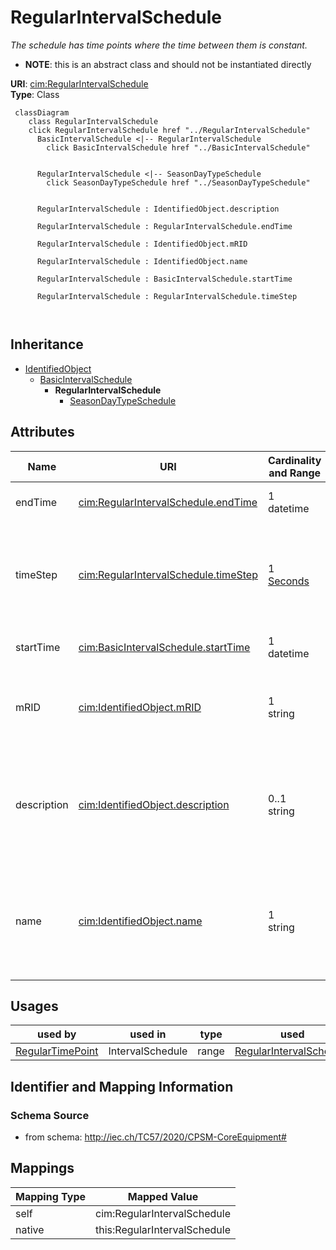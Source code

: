 # RegularIntervalSchedule


_The schedule has time points where the time between them is constant._




* __NOTE__: this is an abstract class and should not be instantiated directly


**URI**: [cim:RegularIntervalSchedule](http://iec.ch/TC57/CIM100#RegularIntervalSchedule)<br />
**Type**: Class




```mermaid
 classDiagram
    class RegularIntervalSchedule
    click RegularIntervalSchedule href "../RegularIntervalSchedule"
      BasicIntervalSchedule <|-- RegularIntervalSchedule
        click BasicIntervalSchedule href "../BasicIntervalSchedule"
      

      RegularIntervalSchedule <|-- SeasonDayTypeSchedule
        click SeasonDayTypeSchedule href "../SeasonDayTypeSchedule"
      
      
      RegularIntervalSchedule : IdentifiedObject.description
        
      RegularIntervalSchedule : RegularIntervalSchedule.endTime
        
      RegularIntervalSchedule : IdentifiedObject.mRID
        
      RegularIntervalSchedule : IdentifiedObject.name
        
      RegularIntervalSchedule : BasicIntervalSchedule.startTime
        
      RegularIntervalSchedule : RegularIntervalSchedule.timeStep
        
      
```





## Inheritance
* [IdentifiedObject](IdentifiedObject.md)
    * [BasicIntervalSchedule](BasicIntervalSchedule.md)
        * **RegularIntervalSchedule**
            * [SeasonDayTypeSchedule](SeasonDayTypeSchedule.md)



## Attributes


| Name | URI | Cardinality and Range | Description | Inheritance |
| ---  | --- | --- | --- | --- |
| endTime | [cim:RegularIntervalSchedule.endTime](http://iec.ch/TC57/CIM100#RegularIntervalSchedule.endTime) | 1 <br />  datetime  | The time for the last time point | direct |
| timeStep | [cim:RegularIntervalSchedule.timeStep](http://iec.ch/TC57/CIM100#RegularIntervalSchedule.timeStep) | 1 <br />  [Seconds](Seconds.md)  | The time between each pair of subsequent regular time points in sequence orde... | direct |
| startTime | [cim:BasicIntervalSchedule.startTime](http://iec.ch/TC57/CIM100#BasicIntervalSchedule.startTime) | 1 <br />  datetime  | The time for the first time point | [BasicIntervalSchedule](BasicIntervalSchedule.md) |
| mRID | [cim:IdentifiedObject.mRID](http://iec.ch/TC57/CIM100#IdentifiedObject.mRID) | 1 <br />  string  | Master resource identifier issued by a model authority | [IdentifiedObject](IdentifiedObject.md) |
| description | [cim:IdentifiedObject.description](http://iec.ch/TC57/CIM100#IdentifiedObject.description) | 0..1 <br />  string  | The description is a free human readable text describing or naming the object | [IdentifiedObject](IdentifiedObject.md) |
| name | [cim:IdentifiedObject.name](http://iec.ch/TC57/CIM100#IdentifiedObject.name) | 1 <br />  string  | The name is any free human readable and possibly non unique text naming the o... | [IdentifiedObject](IdentifiedObject.md) |





## Usages

| used by | used in | type | used |
| ---  | --- | --- | --- |
| [RegularTimePoint](RegularTimePoint.md) | IntervalSchedule | range | [RegularIntervalSchedule](RegularIntervalSchedule.md) |






## Identifier and Mapping Information







### Schema Source


* from schema: http://iec.ch/TC57/2020/CPSM-CoreEquipment#





## Mappings

| Mapping Type | Mapped Value |
| ---  | ---  |
| self | cim:RegularIntervalSchedule |
| native | this:RegularIntervalSchedule |




